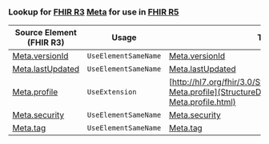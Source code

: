 ### Lookup for [FHIR R3](https://hl7.org/fhir/STU3/) [Meta](https://hl7.org/fhir/STU3/Meta.html) for use in [FHIR R5](https://hl7.org/fhir/R5/)

| Source Element (FHIR R3) | Usage | Target |
| -------------- | ----- | ------ |
| [Meta.versionId](https://hl7.org/fhir/STU3/Meta.html#resource) | `UseElementSameName` | [Meta.versionId](https://hl7.org/fhir/R5/Meta.html#resource) |
| [Meta.lastUpdated](https://hl7.org/fhir/STU3/Meta.html#resource) | `UseElementSameName` | [Meta.lastUpdated](https://hl7.org/fhir/R5/Meta.html#resource) |
| [Meta.profile](https://hl7.org/fhir/STU3/Meta.html#resource) | `UseExtension` | [http://hl7.org/fhir/3.0/StructureDefinition/extension-Meta.profile](StructureDefinition-ext-R3-Meta.profile.html) |
| [Meta.security](https://hl7.org/fhir/STU3/Meta.html#resource) | `UseElementSameName` | [Meta.security](https://hl7.org/fhir/R5/Meta.html#resource) |
| [Meta.tag](https://hl7.org/fhir/STU3/Meta.html#resource) | `UseElementSameName` | [Meta.tag](https://hl7.org/fhir/R5/Meta.html#resource) |
